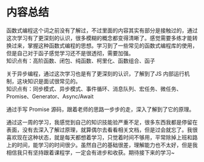 # 内容总结

函数式编程这个词之前没有了解过，不过里面的内容其实有部分是接触过的，通过这次学习有了更深刻的认识，很多模糊的概念都变得清晰了。感觉需要多练才能转换过来，掌握这种函数式编程的思想。学习到了一些常见的函数式编程库的使用，但是自己对于函子感觉学习还不是很透彻，需要加强。  
知识点有：高阶函数、闭包、纯函数、柯里化、函数组合、函子

关于异步编程，通过这次学习也是有了更深刻的认识，了解到了JS 内部运行机制，这块知识是面试很常见的。  
知识点有：同步模式、异步模式、事件循环、消息队列、宏任务、微任务、Promise、Generator、Async/Await

通过手写 Promise 源码，跟着老师的思路一步步的走，深入了解到了它的原理。

通过这一周的学习，我感觉到自己的知识技能验严重不足，很多东西我都是停留在表面，没有去深入了解过原理，就算偶尔去看看相关文档，但是过会就忘了。我很喜欢现在这种状态，就是每天都想着学习，只觉着时间不够用，平常除掉上班和路上的时间，能学习的时间很少。虽然自己的基础很差，理解能力也不太好，但是我相信我只有坚持跟着课程学，一定会有进步和收获。期待接下来的学习~
